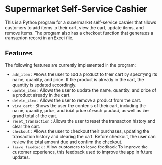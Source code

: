 # Supermarket Self-Service Cashier
This is a Python program for a supermarket self-service cashier that allows customers to add items to their cart, view the cart, update items, and remove items. 
The program also has a checkout function that generates a transaction record in an Excel file.

## Features
The following features are currently implemented in the program:
* `add_item` : Allows the user to add a product to their cart by specifying its name, quantity, and price. If the product is already in the cart, the quantity is updated accordingly.
* `update_item` : Allows the user to update the name, quantity, and price of a product already in the cart.
* `delete_item` : Allows the user to remove a product from the cart.
* `view_cart` : Shows the user the contents of their cart, including the name, quantity, price, and total price of each product, as well as the grand total of the cart.
* `reset_transaction` : Allows the user to reset the transaction history and clear the cart.
* `checkout` : Allows the user to checkout their purchases, updating the transaction history and clearing the cart. Before checkout, the user can review the total amount due and confirm the checkout.
* `leave_feedback` : Allow customers to leave feedback To improve the customer experience, this feedback used to improve the app in future updates.
